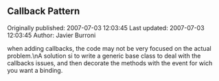 ## Callback Pattern 
Originally published: 2007-07-03 12:03:45 
Last updated: 2007-07-03 12:03:45 
Author: Javier Burroni 
 
when adding callbacks, the code may not be very focused on the actual problem.\nA solution si to write a generic base class to deal with the callbacks issues, and then decorate the methods with the event for wich you want a binding.